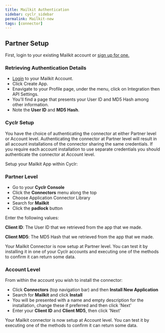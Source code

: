 ```yaml
---
title: Mailkit Authentication
sidebar: cyclr_sidebar
permalink: Mailkit-new
tags: [connector]
---
```


## Partner Setup

First, login to your existing Mailkit account or [sign up for one.](https://app.mailkit.eu/)

### Retrieving Authentication Details

*   [Login](https://app.mailkit.eu/) to your Mailkit Account.
*   Click Create App.
*   Enavigate to your Profile page, under the menu, click on Integration then API Settings.
*   You'll find a page that presents your User ID and MD5 Hash among other information.
*   Note the **User ID** and **MD5 Hash**.

### Cyclr Setup

You have the choice of authenticating the connector at either Partner level or Account level. Authenticating the connector at Partner level will result in all account installations of the connector sharing the same credentials. If you require each account installation to use separate credentials you should authenticate the connector at Account level.

Setup your Mailkit App within Cyclr:

### Partner Level

*   Go to your **Cyclr Console**
*   Click the **Connectors** menu along the top
*   Choose Application Connector Library
*   Search for **Mailkit**
*   Click the **padlock** button

Enter the following values:

**Client ID**:  The User ID that we retrieved from the app that we made.

**Client MD5**:  The MD5 Hash that we retrieved from the app that we made.

Your Mailkit Connector is now setup at Partner level. You can test it by installing it in one of your Cyclr accounts and executing one of the methods to confirm it can return some data.

### Account Level

From within the account you wish to install the connector:

*   Click **Connectors** (top navigation bar) and then **Install New Application**
*   Search for **Mailkit** and click **Install**
*   You will be presented with a name and empty description for the installation, change these if preferred and then click 'Next'
*   Enter your **Client ID** and **Client MD5**, then click 'Next'

Your Mailkit connector is now setup at Account level. You can test it by executing one of the methods to confirm it can return some data.
